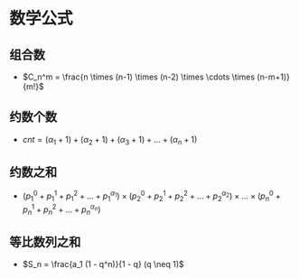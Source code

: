 # 数学公式

## 组合数
- $C_n^m = \frac{n \times (n-1) \times (n-2) \times \cdots \times (n-m+1)}{m!}$

## 约数个数
- $cnt = ({\alpha}_1 + 1) + ({\alpha}_2 + 1) + ({\alpha}_3 + 1) + \dots + ({\alpha}_n + 1)$

## 约数之和
- $(p_1^0 + p_1^1 + p_1^2 + \dots + {p_1}^{{\alpha}_1}) \times (p_2^0 + p_2^1 + p_2^2 + \dots + {p_2}^{{\alpha}_2}) \times \dots \times (p_n^0 + p_n^1 + p_n^2 + \dots + {p_n}^{{\alpha}_n})$

## 等比数列之和
- $S_n = \frac{a_1 (1 - q^n)}{1 - q} (q \neq 1)$
